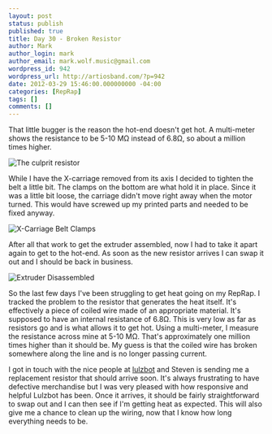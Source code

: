 ```yaml
---
layout: post
status: publish
published: true
title: Day 30 - Broken Resistor
author: Mark
author_login: mark
author_email: mark.wolf.music@gmail.com
wordpress_id: 942
wordpress_url: http://artiosband.com/?p=942
date: 2012-03-29 15:46:00.000000000 -04:00
categories: [RepRap]
tags: []
comments: []
---
```


That little bugger is the reason the hot-end doesn&#39;t get hot. A
multi-meter shows the resistance to be 5-10 MΩ instead of 6.8Ω, so
about a million times higher.

<img src="{{ site.url }}/images/rep-rap/bad-resistor-1.jpg"
     title="The culprit resistor" />

While I have the X-carriage removed from its axis I decided to tighten
the belt a little bit. The clamps on the bottom are what hold it in
place. Since it was a little bit loose, the carriage didn&#39;t move
right away when the motor turned. This would have screwed up my
printed parts and needed to be fixed anyway.

<img src="{{ site.url }}/images/rep-rap/bad-resistor-2.jpg"
     title="X-Carriage Belt Clamps" />

After all that work to get the extruder assembled, now I had to take
it apart again to get to the hot-end. As soon as the new resistor
arrives I can swap it out and I should be back in business.

<img src="{{ site.url }}/images/rep-rap/bad-resistor-3.jpg"
     title="Extruder Disassembled" />

So the last few days I've been struggling to get heat going on my
RepRap. I tracked the problem to the resistor that generates the heat
itself. It's effectively a piece of coiled wire made of an appropriate
material. It's supposed to have an internal resistance of 6.8Ω. This
is very low as far as resistors go and is what allows it to get
hot. Using a multi-meter, I measure the resistance across mine at 5-10
MΩ. That's approximately one million times higher than it should
be. My guess is that the coiled wire has broken somewhere along the
line and is no longer passing current.

I got in touch with the nice people at <a title="Lulzbot"
href="http://www.lulzbot.com/en/">lulzbot</a> and Steven is sending me
a replacement resistor that should arrive soon. It's always
frustrating to have defective merchandise but I was very pleased with
how responsive and helpful Lulzbot has been. Once it arrives, it
should be fairly straightforward to swap out and I can then see if I'm
getting heat as expected. This will also give me a chance to clean up
the wiring, now that I know how long everything needs to be.
